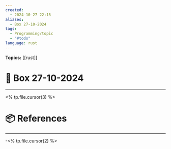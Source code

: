 ```yaml
---
created:
  - 2024-10-27 22:15
aliases:
  - Box 27-10-2024
tags:
  - Programming/topic
  - "#todo"
language: rust
---
```


**Topics:** [[rust]]

# 📃 Box 27-10-2024

---
<% tp.file.cursor(3) %>

# 📦 References

---

-<% tp.file.cursor(2) %>
